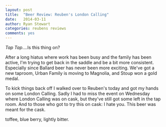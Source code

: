 ```yaml
---
layout: post
title:  "Beer Review: Reuben's London Calling"
date:   2014-03-11
author: Ryan Stewart
categories: reubens reviews
comments: yes
---
```


*Tap* *Tap*....Is this thing on?

After a long hiatus where work has been busy and the family has been active, I'm trying to get back in the saddle and be a bit more consistent. Especially since Ballard beer has never been more exciting. We've got a new taproom, Urban Family is moving to Magnolia, and Stoup won a gold medal.

To kick things back off I walked over to Reuben's today and got my hands on some London Calling. Sadly I had to miss the event on Wednesday where London Calling was on cask, but they've still got some left in the tap room. And to those who got to try this on cask: I hate you. This beer was meant for the cask.

toffee, blue berry, lightly bitter.
